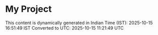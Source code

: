# My Project

This content is dynamically generated in Indian Time (IST): 2025-10-15 16:51:49 IST
Converted to UTC: 2025-10-15 11:21:49 UTC
